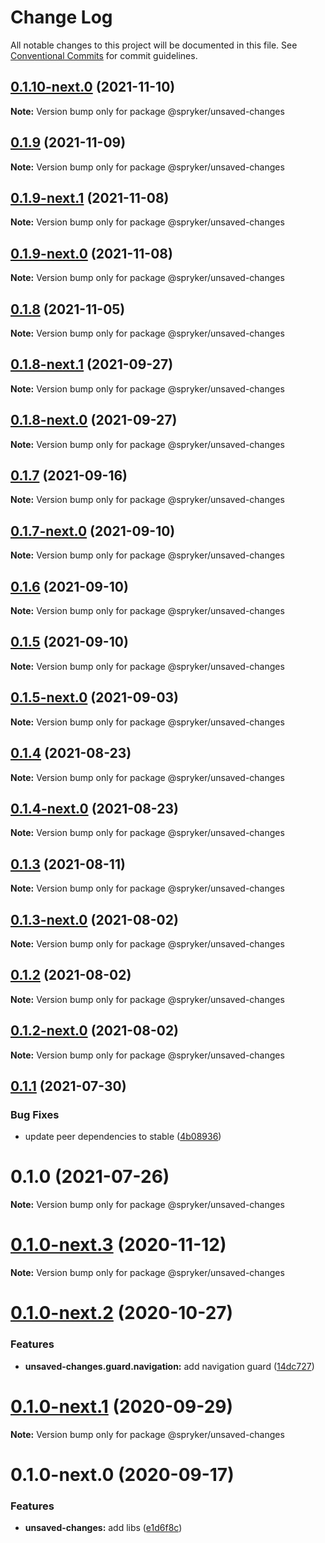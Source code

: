 # Change Log

All notable changes to this project will be documented in this file.
See [Conventional Commits](https://conventionalcommits.org) for commit guidelines.

## [0.1.10-next.0](https://github.com/spryker/zed-gui/compare/@spryker/unsaved-changes@0.1.8-next.1...@spryker/unsaved-changes@0.1.10-next.0) (2021-11-10)

**Note:** Version bump only for package @spryker/unsaved-changes





## [0.1.9](https://github.com/spryker/ui-components/compare/@spryker/unsaved-changes@0.1.9-next.1...@spryker/unsaved-changes@0.1.9) (2021-11-09)

**Note:** Version bump only for package @spryker/unsaved-changes





## [0.1.9-next.1](https://github.com/spryker/ui-components/compare/@spryker/unsaved-changes@0.1.8...@spryker/unsaved-changes@0.1.9-next.1) (2021-11-08)

**Note:** Version bump only for package @spryker/unsaved-changes





## [0.1.9-next.0](https://github.com/spryker/zed-gui/compare/@spryker/unsaved-changes@0.1.8-next.1...@spryker/unsaved-changes@0.1.9-next.0) (2021-11-08)

**Note:** Version bump only for package @spryker/unsaved-changes





## [0.1.8](https://github.com/spryker/ui-components/compare/@spryker/unsaved-changes@0.1.8-next.1...@spryker/unsaved-changes@0.1.8) (2021-11-05)

**Note:** Version bump only for package @spryker/unsaved-changes





## [0.1.8-next.1](https://github.com/spryker/ui-components/compare/@spryker/unsaved-changes@0.1.7...@spryker/unsaved-changes@0.1.8-next.1) (2021-09-27)

**Note:** Version bump only for package @spryker/unsaved-changes





## [0.1.8-next.0](https://github.com/spryker/zed-gui/compare/@spryker/unsaved-changes@0.1.4...@spryker/unsaved-changes@0.1.8-next.0) (2021-09-27)

**Note:** Version bump only for package @spryker/unsaved-changes





## [0.1.7](https://github.com/spryker/ui-components/compare/@spryker/unsaved-changes@0.1.7-next.0...@spryker/unsaved-changes@0.1.7) (2021-09-16)

**Note:** Version bump only for package @spryker/unsaved-changes





## [0.1.7-next.0](https://github.com/spryker/ui-components/compare/@spryker/unsaved-changes@0.1.6...@spryker/unsaved-changes@0.1.7-next.0) (2021-09-10)

**Note:** Version bump only for package @spryker/unsaved-changes





## [0.1.6](https://github.com/spryker/ui-components/compare/@spryker/unsaved-changes@0.1.5-next.0...@spryker/unsaved-changes@0.1.6) (2021-09-10)

**Note:** Version bump only for package @spryker/unsaved-changes





## [0.1.5](https://github.com/spryker/ui-components/compare/@spryker/unsaved-changes@0.1.5-next.0...@spryker/unsaved-changes@0.1.5) (2021-09-10)

**Note:** Version bump only for package @spryker/unsaved-changes





## [0.1.5-next.0](https://github.com/spryker/ui-components/compare/@spryker/unsaved-changes@0.1.4...@spryker/unsaved-changes@0.1.5-next.0) (2021-09-03)

**Note:** Version bump only for package @spryker/unsaved-changes





## [0.1.4](https://github.com/spryker/ui-components/compare/@spryker/unsaved-changes@0.1.4-next.0...@spryker/unsaved-changes@0.1.4) (2021-08-23)

**Note:** Version bump only for package @spryker/unsaved-changes





## [0.1.4-next.0](https://github.com/spryker/ui-components/compare/@spryker/unsaved-changes@0.1.3...@spryker/unsaved-changes@0.1.4-next.0) (2021-08-23)

**Note:** Version bump only for package @spryker/unsaved-changes





## [0.1.3](https://github.com/spryker/ui-components/compare/@spryker/unsaved-changes@0.1.3-next.0...@spryker/unsaved-changes@0.1.3) (2021-08-11)

**Note:** Version bump only for package @spryker/unsaved-changes





## [0.1.3-next.0](https://github.com/spryker/ui-components/compare/@spryker/unsaved-changes@0.1.2...@spryker/unsaved-changes@0.1.3-next.0) (2021-08-02)

**Note:** Version bump only for package @spryker/unsaved-changes





## [0.1.2](https://github.com/spryker/ui-components/compare/@spryker/unsaved-changes@0.1.2-next.0...@spryker/unsaved-changes@0.1.2) (2021-08-02)

**Note:** Version bump only for package @spryker/unsaved-changes





## [0.1.2-next.0](https://github.com/spryker/ui-components/compare/@spryker/unsaved-changes@0.1.1...@spryker/unsaved-changes@0.1.2-next.0) (2021-08-02)

**Note:** Version bump only for package @spryker/unsaved-changes





## [0.1.1](https://github.com/spryker/ui-components/compare/@spryker/unsaved-changes@0.1.0...@spryker/unsaved-changes@0.1.1) (2021-07-30)


### Bug Fixes

* update peer dependencies to stable ([4b08936](https://github.com/spryker/ui-components/commit/4b0893691360cf4bd66935aed24873266c98c4e4))





# 0.1.0 (2021-07-26)

**Note:** Version bump only for package @spryker/unsaved-changes





# [0.1.0-next.3](https://github.com/spryker/ui-components/compare/@spryker/unsaved-changes@0.1.0-next.2...@spryker/unsaved-changes@0.1.0-next.3) (2020-11-12)

**Note:** Version bump only for package @spryker/unsaved-changes





# [0.1.0-next.2](https://github.com/spryker/ui-components/compare/@spryker/unsaved-changes@0.1.0-next.1...@spryker/unsaved-changes@0.1.0-next.2) (2020-10-27)


### Features

* **unsaved-changes.guard.navigation:** add navigation guard ([14dc727](https://github.com/spryker/ui-components/commit/14dc727deef3e177099b5cca729eb4cb56135741))





# [0.1.0-next.1](https://github.com/spryker/ui-components/compare/@spryker/unsaved-changes@0.1.0-next.0...@spryker/unsaved-changes@0.1.0-next.1) (2020-09-29)

**Note:** Version bump only for package @spryker/unsaved-changes





# 0.1.0-next.0 (2020-09-17)


### Features

* **unsaved-changes:** add libs ([e1d6f8c](https://github.com/spryker/ui-components/commit/e1d6f8c798237a58bea31023b49b9dd7ba334893))
